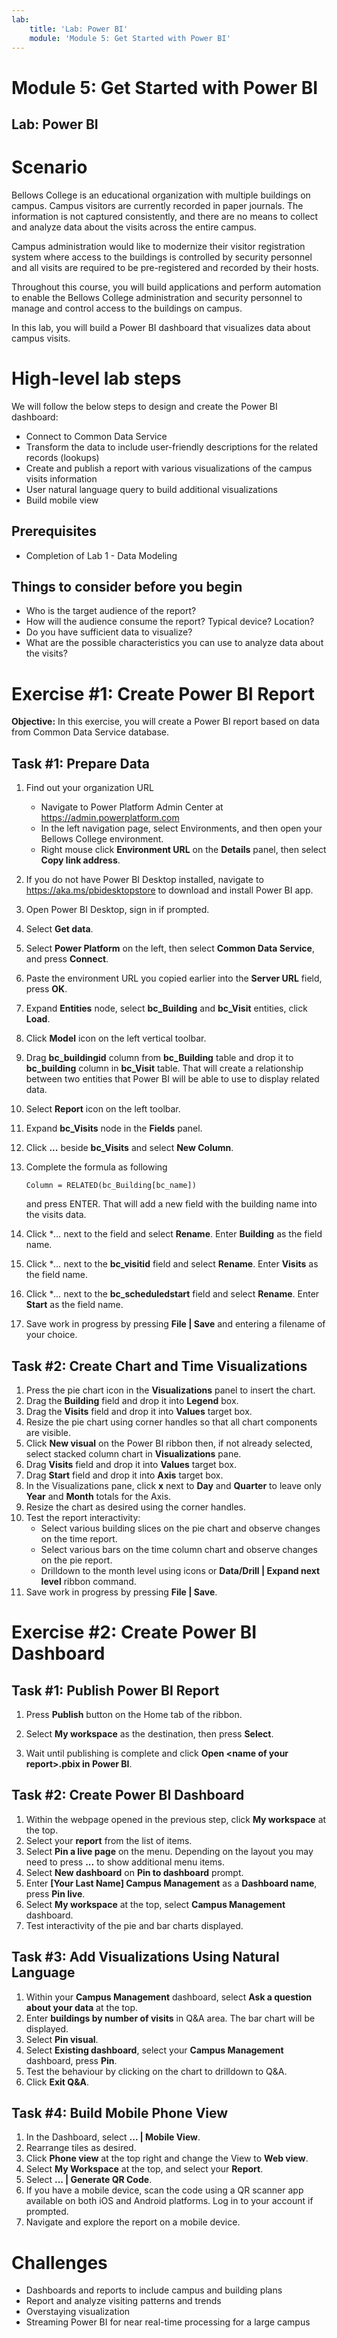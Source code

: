 ```yaml
---
lab:
    title: 'Lab: Power BI'
    module: 'Module 5: Get Started with Power BI'
---
```


# Module 5: Get Started with Power BI
## Lab: Power BI

Scenario
========

Bellows College is an educational organization with multiple buildings on campus. Campus visitors are currently recorded in paper journals. The information is not captured consistently, and there are no means to collect and analyze data about the visits across the entire campus. 

Campus administration would like to modernize their visitor registration system where access to the buildings is controlled by security personnel and all visits are required to be pre-registered and recorded by their hosts.

Throughout this course, you will build applications and perform automation to enable the Bellows College administration and security personnel to manage and control access to the buildings on campus. 

In this lab, you will build a Power BI dashboard that visualizes data about campus visits.

High-level lab steps
======================

We will follow the below steps to design and create the Power BI dashboard:

-   Connect to Common Data Service 
-   Transform the data to include user-friendly descriptions for the related records (lookups)
-   Create and publish a report with various visualizations of the campus visits information
-   User natural language query to build additional visualizations
-   Build mobile view


## Prerequisites

* Completion of Lab 1 - Data Modeling

Things to consider before you begin
-----------------------------------

-   Who is the target audience of the report?
-   How will the audience consume the report? Typical device? Location?
-   Do you have sufficient data to visualize?
-   What are the possible characteristics you can use to analyze data about the visits?

Exercise \#1: Create Power BI Report 
===============================

**Objective:** In this exercise, you will create a Power BI report based on data from Common Data Service database.

Task \#1: Prepare Data
---------------------------

1.  Find out your organization URL

    * Navigate to Power Platform Admin Center at https://admin.powerplatform.com
    * In the left navigation page, select Environments, and then open your Bellows College environment.
    * Right mouse click **Environment URL** on the **Details** panel, then select **Copy link address**.
2. If you do not have Power BI Desktop installed, navigate to https://aka.ms/pbidesktopstore to download and install Power BI app.

3. Open Power BI Desktop, sign in if prompted.

4. Select **Get data**.

5. Select **Power Platform** on the left, then select **Common Data Service**, and press **Connect**.

6. Paste the environment URL you copied earlier into the **Server URL** field, press **OK**.

7. Expand **Entities** node, select **bc_Building** and **bc_Visit** entities, click **Load**.

8. Click **Model** icon on the left vertical toolbar.

9. Drag **bc_buildingid** column from **bc_Building** table and drop it to **bc_building** column in **bc_Visit** table. That will create a relationship between two entities that Power BI will be able to use to display related data.

10. Select **Report** icon on the left toolbar.

11. Expand **bc_Visits** node in the **Fields** panel.

12. Click **...** beside **bc_Visits** and select **New Column**.

13. Complete the formula as following

    ```
    Column = RELATED(bc_Building[bc_name])
    ```

    and press ENTER. That will add a new field with the building name into the visits data.

14. Click **...* next to the field and select **Rename**. Enter **Building** as the field name.

15. Click **...* next to the **bc_visitid** field and select **Rename**. Enter **Visits** as the field name.

16. Click **...* next to the **bc_scheduledstart** field and select **Rename**. Enter **Start** as the field name.

17. Save work in progress by pressing **File \| Save** and entering a filename of your choice.

## Task #2: Create Chart and Time Visualizations

1. Press the pie chart icon in the **Visualizations** panel to insert the chart.
2. Drag the **Building** field and drop it into **Legend** box.
3. Drag the **Visits** field and drop it into **Values** target box.
4. Resize the pie chart using corner handles so that all chart components are visible.
5. Click **New visual** on the Power BI ribbon then, if not already selected, select stacked column chart in **Visualizations** pane. 
6. Drag **Visits** field and drop it into **Values** target box.
7. Drag **Start** field and drop it into **Axis** target box.
8. In the Visualizations pane, click **x** next to **Day** and **Quarter** to leave only **Year** and **Month** totals for the Axis.
9. Resize the chart as desired using the corner handles.
10. Test the report interactivity:
    * Select various building slices on the pie chart and observe changes on the time report.
    * Select various bars on the time column chart and observe changes on the pie report.
    * Drilldown to the month level using icons or **Data/Drill \| Expand next level** ribbon command.
11. Save work in progress by pressing **File \| Save**.

Exercise #2: Create Power BI Dashboard
================================

## Task #1: Publish Power BI Report

1. Press **Publish** button on the Home tab of the ribbon.

2. Select **My workspace** as the destination, then press **Select**.

3. Wait until publishing is complete and click **Open \<name of your report\>.pbix in Power BI**.

## Task #2: Create Power BI Dashboard

1. Within the webpage opened in the previous step, click **My workspace** at the top.
2. Select your **report** from the list of items.
3. Select **Pin a live page** on the menu. Depending on the layout you may need to press **...** to show additional menu items.
4. Select **New dashboard** on **Pin to dashboard** prompt.
5. Enter **[Your Last Name] Campus Management** as a **Dashboard name**, press **Pin live**.
6. Select **My workspace** at the top, select **Campus Management** dashboard.
7. Test interactivity of the pie and bar charts displayed.

## Task #3: Add Visualizations Using Natural Language

1. Within your **Campus Management** dashboard, select **Ask a question about your data** at the top.
2. Enter **buildings by number of visits** in Q&A area. The bar chart will be displayed.
3. Select **Pin visual**.
4. Select **Existing dashboard**, select your **Campus Management** dashboard, press **Pin**.
5. Test the behaviour by clicking on the chart to drilldown to Q&A.
6. Click **Exit Q&A**.

## Task #4: Build Mobile Phone View

1. In the Dashboard, select **... \| Mobile View**.
2. Rearrange tiles as desired.
3. Click **Phone view** at the top right and change the View to **Web view**.
4. Select **My Workspace** at the top, and select your **Report**.
5. Select **... \| Generate QR Code**.
6. If you have a mobile device, scan the code using a QR scanner app available on both iOS and Android platforms. Log in to your account if prompted.
7. Navigate and explore the report on a mobile device.

# Challenges

* Dashboards and reports to include campus and building plans
* Report and analyze visiting patterns and trends
* Overstaying visualization
* Streaming Power BI for near real-time processing for a large campus 
